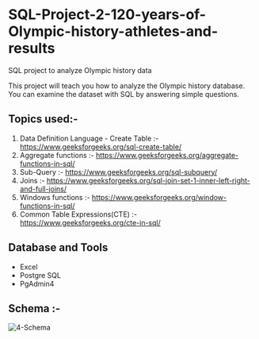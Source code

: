 # SQL-Project-2-120-years-of-Olympic-history-athletes-and-results
SQL project to analyze Olympic history data

This project will teach you how to analyze the Olympic history database. You can examine the dataset with SQL by answering simple questions.

## Topics used:-
1) Data Definition Language - Create Table :- https://www.geeksforgeeks.org/sql-create-table/
2) Aggregate functions :- https://www.geeksforgeeks.org/aggregate-functions-in-sql/
3) Sub-Query :- https://www.geeksforgeeks.org/sql-subquery/
4) Joins :- https://www.geeksforgeeks.org/sql-join-set-1-inner-left-right-and-full-joins/
5) Windows functions :- https://www.geeksforgeeks.org/window-functions-in-sql/
6) Common Table Expressions(CTE) :- https://www.geeksforgeeks.org/cte-in-sql/

## Database and Tools
* Excel
* Postgre SQL
* PgAdmin4

## Schema :-



![4-Schema](https://github.com/Dodamanisagar/SQL-Project-2-120-years-of-Olympic-history-athletes-and-results/assets/99800998/7faf13a7-fc28-4600-9bba-633dde4a6213)
